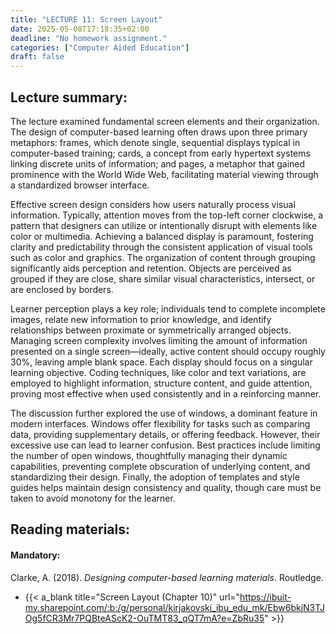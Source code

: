 ```yaml
---
title: "LECTURE 11: Screen Layout"
date: 2025-05-08T17:18:35+02:00
deadline: "No homework assignment."
categories: ["Computer Aided Education"]
draft: false
---
```


## Lecture summary:

The lecture examined fundamental screen elements and their organization. The design of computer-based learning often draws upon three primary metaphors: frames, which denote single, sequential displays typical in computer-based training; cards, a concept from early hypertext systems linking discrete units of information; and pages, a metaphor that gained prominence with the World Wide Web, facilitating material viewing through a standardized browser interface.

Effective screen design considers how users naturally process visual information. Typically, attention moves from the top-left corner clockwise, a pattern that designers can utilize or intentionally disrupt with elements like color or multimedia. Achieving a balanced display is paramount, fostering clarity and predictability through the consistent application of visual tools such as color and graphics. The organization of content through grouping significantly aids perception and retention. Objects are perceived as grouped if they are close, share similar visual characteristics, intersect, or are enclosed by borders.

Learner perception plays a key role; individuals tend to complete incomplete images, relate new information to prior knowledge, and identify relationships between proximate or symmetrically arranged objects. Managing screen complexity involves limiting the amount of information presented on a single screen—ideally, active content should occupy roughly 30%, leaving ample blank space. Each display should focus on a singular learning objective. Coding techniques, like color and text variations, are employed to highlight information, structure content, and guide attention, proving most effective when used consistently and in a reinforcing manner.

The discussion further explored the use of windows, a dominant feature in modern interfaces. Windows offer flexibility for tasks such as comparing data, providing supplementary details, or offering feedback. However, their excessive use can lead to learner confusion. Best practices include limiting the number of open windows, thoughtfully managing their dynamic capabilities, preventing complete obscuration of underlying content, and standardizing their design. Finally, the adoption of templates and style guides helps maintain design consistency and quality, though care must be taken to avoid monotony for the learner.

<!--## Homework assignment:

You can access and submit your assignment at the following {{< a_blank title="LINK" url="" >}}. Each assignment has a deadline. Once the deadline has passed, the system will no longer accept any additional submissions.

**{{< underline "IMPORTANT: For Computer Aided Education course, you MUST use your university issued email address (@ibu.edu.mk)." >}}**-->

## Reading materials:

#### Mandatory:

Clarke, A. (2018). *Designing computer-based learning materials*. Routledge.

* {{< a_blank title="Screen Layout (Chapter 10)" url="https://ibuit-my.sharepoint.com/:b:/g/personal/kirjakovski_ibu_edu_mk/Ebw6bkjN3TJOg5fCR3Mr7PQBteAScK2-OuTMT83_qQT7mA?e=ZbRu35" >}}
